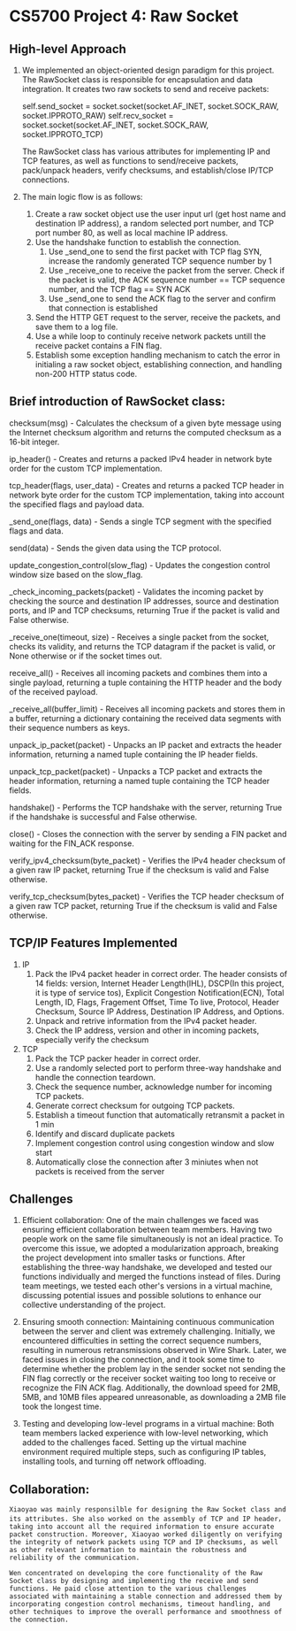 # CS5700 Project 4: Raw Socket

## High-level Approach

1. We implemented an object-oriented design paradigm for this project. The RawSocket class is responsible for encapsulation and data integration. It creates two raw sockets to send and receive packets:

    self.send_socket = socket.socket(socket.AF_INET, socket.SOCK_RAW, socket.IPPROTO_RAW)
    self.recv_socket = socket.socket(socket.AF_INET, socket.SOCK_RAW, socket.IPPROTO_TCP)
    
    The RawSocket class has various attributes for implementing IP and TCP features, as well as functions to send/receive packets, pack/unpack headers, verify checksums, and establish/close IP/TCP connections.

2. The main logic flow is as follows:
    1. Create a raw socket object use the user input url (get host name and destination IP address), a random selected port number, and TCP port number 80, as well as local machine IP address. 
    2. Use the handshake function to establish the connection.
        1. Use _send_one to send the first packet with TCP flag SYN, increase the randomly generated TCP sequence number by 1
        2. Use _receive_one to receive the packet from the server. Check if the packet is valid, the ACK sequence number == TCP sequence number, and the TCP flag == SYN ACK
        3. Use _send_one to send the ACK flag to the server and confirm that connection is established
    3. Send the HTTP GET request to the server, receive the packets, and save them to a log file.
    4. Use a while loop to continuly receive network packets untill the receive packet contains a FIN flag.
    5. Establish some exception handling mechanism to catch the error in initialing a raw socket object, establishing connection, and handling non-200 HTTP status code.

## Brief introduction of RawSocket class:

checksum(msg) - Calculates the checksum of a given byte message using the Internet checksum algorithm and returns the computed checksum as a 16-bit integer.

ip_header() - Creates and returns a packed IPv4 header in network byte order for the custom TCP implementation.

tcp_header(flags, user_data) - Creates and returns a packed TCP header in network byte order for the custom TCP implementation, taking into account the specified flags and payload data.

_send_one(flags, data) - Sends a single TCP segment with the specified flags and data.

send(data) - Sends the given data using the TCP protocol.

update_congestion_control(slow_flag) - Updates the congestion control window size based on the slow_flag.

_check_incoming_packets(packet) - Validates the incoming packet by checking the source and destination IP addresses, source and destination ports, and IP and TCP checksums, returning True if the packet is valid and False otherwise.

_receive_one(timeout, size) - Receives a single packet from the socket, checks its validity, and returns the TCP datagram if the packet is valid, or None otherwise or if the socket times out.

receive_all() - Receives all incoming packets and combines them into a single payload, returning a tuple containing the HTTP header and the body of the received payload.

_receive_all(buffer_limit) - Receives all incoming packets and stores them in a buffer, returning a dictionary containing the received data segments with their sequence numbers as keys.

unpack_ip_packet(packet) - Unpacks an IP packet and extracts the header information, returning a named tuple containing the IP header fields.

unpack_tcp_packet(packet) - Unpacks a TCP packet and extracts the header information, returning a named tuple containing the TCP header fields.

handshake() - Performs the TCP handshake with the server, returning True if the handshake is successful and False otherwise.

close() - Closes the connection with the server by sending a FIN packet and waiting for the FIN_ACK response.

verify_ipv4_checksum(byte_packet) - Verifies the IPv4 header checksum of a given raw IP packet, returning True if the checksum is valid and False otherwise.

verify_tcp_checksum(bytes_packet) - Verifies the TCP header checksum of a given raw TCP packet, returning True if the checksum is valid and False otherwise.


## TCP/IP Features Implemented
1. IP 
    1. Pack the IPv4 packet header in correct order. The header consists of 14 fields: version, Internet Header Length(IHL), DSCP(In this project, it is type of service tos), Explicit Congestion Notification(ECN), Total Length, ID, Flags, Fragement Offset, Time To live, Protocol, Header Checksum, Source IP Address, Destination IP Address, and Options.
    2. Unpack and retrive information from the IPv4 packet header.
    3. Check the IP address, version and other in incoming packets, especially verify the checksum 
2. TCP
    1. Pack the TCP packer header in correct order.
    2. Use a randomly selected port to perform three-way handshake and handle the connection teardown.
    3. Check the sequence number, acknowledge number for incoming TCP packets.
    4. Generate correct checksum for outgoing TCP packets.
    5. Establish a timeout function that automatically retransmit a packet in 1 min
    6. Identify and discard duplicate packets
    7. Implement congestion control using congestion window and slow start
    8. Automatically close the connection after 3 miniutes when not packets is received from the server 


## Challenges
1. Efficient collaboration: One of the main challenges we faced was ensuring efficient collaboration between team members. Having two people work on the same file simultaneously is not an ideal practice. To overcome this issue, we adopted a modularization approach, breaking the project development into smaller tasks or functions. After establishing the three-way handshake, we developed and tested our functions individually and merged the functions instead of files. During team meetings, we tested each other's versions in a virtual machine, discussing potential issues and possible solutions to enhance our collective understanding of the project.

2. Ensuring smooth connection: Maintaining continuous communication between the server and client was extremely challenging. Initially, we encountered difficulties in setting the correct sequence numbers, resulting in numerous retransmissions observed in Wire Shark. Later, we faced issues in closing the connection, and it took some time to determine whether the problem lay in the sender socket not sending the FIN flag correctly or the receiver socket waiting too long to receive or recognize the FIN ACK flag. Additionally, the download speed for 2MB, 5MB, and 10MB files appeared unreasonable, as downloading a 2MB file took the longest time.

3. Testing and developing low-level programs in a virtual machine: Both team members lacked experience with low-level networking, which added to the challenges faced. Setting up the virtual machine environment required multiple steps, such as configuring IP tables, installing tools, and turning off network offloading.

## Collaboration:
    Xiaoyao was mainly responsilble for designing the Raw Socket class and its attributes. She also worked on the assembly of TCP and IP header， taking into account all the required information to ensure accurate packet construction. Moreover, Xiaoyao worked diligently on verifying the integrity of network packets using TCP and IP checksums, as well as other relevant information to maintain the robustness and reliability of the communication. 

    Wen concentrated on developing the core functionality of the Raw Socket class by designing and implementing the receive and send functions. He paid close attention to the various challenges associated with maintaining a stable connection and addressed them by incorporating congestion control mechanisms, timeout handling, and other techniques to improve the overall performance and smoothness of the connection.
